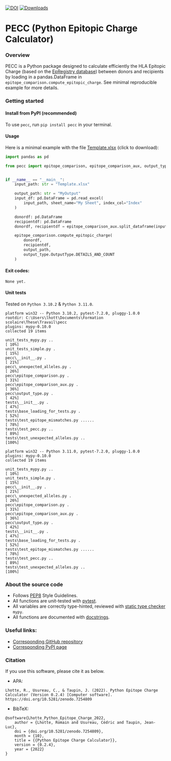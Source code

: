 [![DOI](https://zenodo.org/badge/555576588.svg)](https://zenodo.org/badge/latestdoi/555576588)
[![Downloads](https://pepy.tech/badge/pecc)](https://pepy.tech/project/pecc)
# PECC (Python Epitopic Charge Calculator)

### Overview
PECC is a Python package designed to calculate efficiently the HLA Epitopic Charge (based on the
[EpRegistry database](https://www.epregistry.com.br/)) between donors and recipients by loading in a pandas.DataFrame
in `epitope_comparison.compute_epitopic_charge`.  See minimal reproducible example for more details.


### Getting started
#### Install from PyPI (recommended)
To use `pecc`, run `pip install pecc` in your terminal.


#### Usage
Here is a minimal example with the file [Template.xlsx](https://github.com/MICS-Lab/pecc/raw/main/Template.xlsx) (click to download):
```py
import pandas as pd

from pecc import epitope_comparison, epitope_comparison_aux, output_type


if __name__ == "__main__":
    input_path: str = "Template.xlsx"

    output_path: str = "MyOutput"
    input_df: pd.DataFrame = pd.read_excel(
        input_path, sheet_name="My Sheet", index_col="Index"
    )

    donordf: pd.DataFrame
    recipientdf: pd.DataFrame
    donordf, recipientdf = epitope_comparison_aux.split_dataframe(input_df)

    epitope_comparison.compute_epitopic_charge(
        donordf,
        recipientdf,
        output_path,
        output_type.OutputType.DETAILS_AND_COUNT
    )
```

#### Exit codes:
```
None yet.
```


#### Unit tests
Tested on `Python 3.10.2` & `Python 3.11.0`.
```
platform win32 -- Python 3.10.2, pytest-7.2.0, pluggy-1.0.0
rootdir: C:\Users\lhott\Documents\Formation scolaire\These\Travail\pecc
plugins: mypy-0.10.0
collected 19 items                                                                                                                                     

unit_tests_mypy.py ..                                                               [ 10%]
unit_tests_simple.py .                                                              [ 15%] 
pecc\__init__.py .                                                                  [ 21%] 
pecc\_unexpected_alleles.py .                                                       [ 26%] 
pecc\epitope_comparison.py .                                                        [ 31%] 
pecc\epitope_comparison_aux.py .                                                    [ 36%] 
pecc\output_type.py .                                                               [ 42%] 
tests\__init__.py .                                                                 [ 47%] 
tests\base_loading_for_tests.py .                                                   [ 52%] 
tests\test_epitope_mismatches.py ......                                             [ 78%]
tests\test_pecc.py ..                                                               [ 89%] 
tests\test_unexpected_alleles.py ..                                                 [100%]
```
```
platform win32 -- Python 3.11.0, pytest-7.2.0, pluggy-1.0.0
plugins: mypy-0.10.0
collected 19 items

unit_tests_mypy.py ..                                                               [ 10%]
unit_tests_simple.py .                                                              [ 15%]
pecc\__init__.py .                                                                  [ 21%]
pecc\_unexpected_alleles.py .                                                       [ 26%]
pecc\epitope_comparison.py .                                                        [ 31%]
pecc\epitope_comparison_aux.py .                                                    [ 36%]
pecc\output_type.py .                                                               [ 42%]
tests\__init__.py .                                                                 [ 47%]
tests\base_loading_for_tests.py .                                                   [ 52%]
tests\test_epitope_mismatches.py ......                                             [ 78%]
tests\test_pecc.py ..                                                               [ 89%]
tests\test_unexpected_alleles.py ..                                                 [100%]
```



### About the source code
- Follows [PEP8](https://peps.python.org/pep-0008/) Style Guidelines.
- All functions are unit-tested with [pytest](https://docs.pytest.org/en/stable/).
- All variables are correctly type-hinted, reviewed with [static type checker](https://mypy.readthedocs.io/en/stable/)
`mypy`.
- All functions are documented with [docstrings](https://www.python.org/dev/peps/pep-0257/).



### Useful links:
- [Corresponding GitHub repository](https://github.com/MICS-Lab/pecc)
- [Corresponding PyPI page](https://pypi.org/project/pecc)



### Citation
If you use this software, please cite it as below.

- APA:
```
Lhotte, R., Usureau, C., & Taupin, J. (2022). Python Epitope Charge Calculator (Version 0.2.4) [Computer software].
https://doi.org/10.5281/zenodo.7254809
```

- BibTeX:
```
@software{Lhotte_Python_Epitope_Charge_2022,
    author = {Lhotte, Romain and Usureau, Cédric and Taupin, Jean-Luc},
    doi = {doi.org/10.5281/zenodo.7254809},
    month = {10},
    title = {{Python Epitope Charge Calculator}},
    version = {0.2.4},
    year = {2022}
}
```
